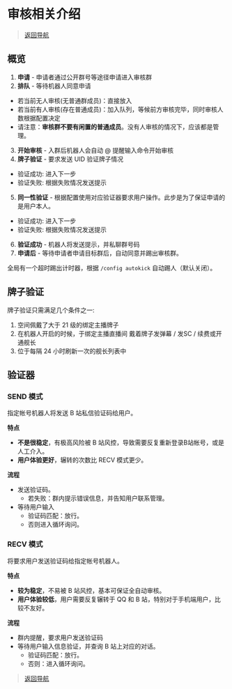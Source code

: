 # 审核相关介绍

> [返回导航](../README.md)

## 概览

1. **申请** - 申请者通过公开群号等途径申请进入审核群
2. **排队** - 等待机器人同意申请

- 若当前无人审核(无普通群成员)：直接放入
- 若当前有人审核(存在普通成员)：加入队列，等候前方审核完毕，同时审核人数根据配置决定
- 请注意：**审核群不要有闲置的普通成员**。没有人审核的情况下，应该都是管理。

3. **开始审核** - 入群后机器人会自动 @ 提醒输入命令开始审核
4. **牌子验证** - 要求发送 UID 验证牌子情况

- 验证成功: 进入下一步
- 验证失败: 根据失败情况发送提示

5. **同一性验证** - 根据配置使用对应验证器要求用户操作。此步是为了保证申请的是用户本人。

- 验证成功: 进入下一步
- 验证失败: 根据失败情况发送提示

6. **验证成功** - 机器人将发送提示，并私聊群号码
7. **申请后** - 等待申请者申请目标群后，自动同意并踢出审核群。

全局有一个超时踢出计时器，根据 `/config autokick` 自动踢人（默认关闭）。

## 牌子验证

牌子验证只需满足几个条件之一:

1. 空间佩戴了大于 21 级的绑定主播牌子
2. 在机器人开启的时候，于绑定主播直播间 戴着牌子发弹幕 / 发SC / 续费或开通舰长
3. 位于每隔 24 小时刷新一次的舰长列表中

## 验证器

### SEND 模式

指定帐号机器人将发送 B 站私信验证码给用户。

**特点**

- **不是很稳定**，有极高风险被 B 站风控，导致需要反复重新登录B站帐号，或是人工介入。
- **用户体验更好**，辗转的次数比 RECV 模式更少。

**流程**

- 发送验证码。
  - 若失败：群内提示错误信息，并告知用户联系管理。
- 等待用户输入
  - 验证码匹配：放行。
  - 否则进入循环询问。

### RECV 模式

将要求用户发送验证码给指定帐号机器人。

**特点**

- **较为稳定**，不易被 B 站风控，基本可保证全自动审核。
- **用户体验较低**，用户需要反复辗转于 QQ 和 B 站，特别对于手机端用户，比较不友好。

**流程**

- 群内提醒，要求用户发送验证码
- 等待用户输入信息验证，并查询 B 站上对应的对话。
  - 验证码匹配：放行。
  - 否则：进入循环询问。

> [返回导航](../README.md)
